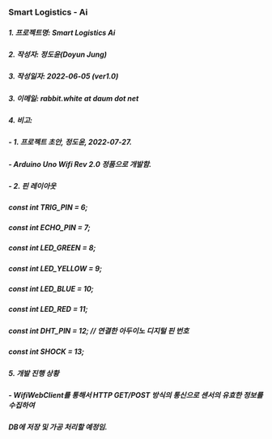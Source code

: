 ### Smart Logistics - Ai

##### 1. 프로젝트명: Smart Logistics Ai
##### 2. 작성자: 정도윤(Doyun Jung)
##### 3. 작성일자: 2022-06-05 (ver1.0)
##### 3. 이메일: rabbit.white at daum dot net
##### 4. 비고: 
##### - 1. 프로젝트 초안, 정도윤, 2022-07-27.
##### - Arduino Uno Wifi Rev 2.0 정품으로 개발함.
##### - 2. 핀 레이아웃 
#####      const int TRIG_PIN = 6;
#####      const int ECHO_PIN = 7;
#####      const int LED_GREEN = 8;
#####      const int LED_YELLOW = 9;
#####      const int LED_BLUE = 10;
#####      const int LED_RED = 11;
#####      const int DHT_PIN = 12;    // 연결한 아두이노 디지털 핀 번호
#####      const int SHOCK = 13;
##### 5. 개발 진행 상황
##### - WifiWebClient를 통해서 HTTP GET/POST 방식의 통신으로 센서의 유효한 정보를 수집하여
#####    DB에 저장 및 가공 처리할 예정임.
